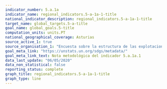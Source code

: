```yaml
---
indicator_number: 5.a.1a
indicator_name: regional_indicators.5-a-1a-1-title
national_indicator_description: regional_indicators.5-a-1a-1-title
target_name: global_targets.5-a-title
goal_name: global_goals.5-title
computation_units: units.PT
national_geographical_coverage: Asturias
source_active_1: true
source_organisation_1: "Encuesta sobre la estructura de las explotaciones agrícolas, INE"
goal_meta_link: "https://unstats.un.org/sdgs/metadata/"
goal_meta_link_text: Nota metodológica del indicador 5.a.1a.1
data_last_update: "06/05/2020"
data_non_statistical: false
reporting_status: complete
graph_title: regional_indicators.5-a-1a-1-title
graph_type: line
---
```

